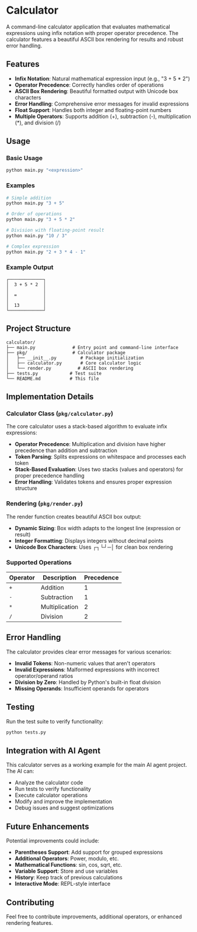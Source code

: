 # Calculator

A command-line calculator application that evaluates mathematical expressions using infix notation with proper operator precedence. The calculator features a beautiful ASCII box rendering for results and robust error handling.

## Features

- **Infix Notation**: Natural mathematical expression input (e.g., "3 + 5 \* 2")
- **Operator Precedence**: Correctly handles order of operations
- **ASCII Box Rendering**: Beautiful formatted output with Unicode box characters
- **Error Handling**: Comprehensive error messages for invalid expressions
- **Float Support**: Handles both integer and floating-point numbers
- **Multiple Operators**: Supports addition (+), subtraction (-), multiplication (\*), and division (/)

## Usage

### Basic Usage

```bash
python main.py "<expression>"
```

### Examples

```bash
# Simple addition
python main.py "3 + 5"

# Order of operations
python main.py "3 + 5 * 2"

# Division with floating-point result
python main.py "10 / 3"

# Complex expression
python main.py "2 + 3 * 4 - 1"
```

### Example Output

```
┌─────────────┐
│  3 + 5 * 2  │
│             │
│  =          │
│             │
│  13         │
└─────────────┘
```

## Project Structure

```
calculator/
├── main.py              # Entry point and command-line interface
├── pkg/                 # Calculator package
│   ├── __init__.py         # Package initialization
│   ├── calculator.py       # Core calculator logic
│   └── render.py          # ASCII box rendering
├── tests.py            # Test suite
└── README.md           # This file
```

## Implementation Details

### Calculator Class (`pkg/calculator.py`)

The core calculator uses a stack-based algorithm to evaluate infix expressions:

- **Operator Precedence**: Multiplication and division have higher precedence than addition and subtraction
- **Token Parsing**: Splits expressions on whitespace and processes each token
- **Stack-Based Evaluation**: Uses two stacks (values and operators) for proper precedence handling
- **Error Handling**: Validates tokens and ensures proper expression structure

### Rendering (`pkg/render.py`)

The render function creates beautiful ASCII box output:

- **Dynamic Sizing**: Box width adapts to the longest line (expression or result)
- **Integer Formatting**: Displays integers without decimal points
- **Unicode Box Characters**: Uses ┌┐└┘─│ for clean box rendering

### Supported Operations

| Operator | Description    | Precedence |
| -------- | -------------- | ---------- |
| `+`      | Addition       | 1          |
| `-`      | Subtraction    | 1          |
| `*`      | Multiplication | 2          |
| `/`      | Division       | 2          |

## Error Handling

The calculator provides clear error messages for various scenarios:

- **Invalid Tokens**: Non-numeric values that aren't operators
- **Invalid Expressions**: Malformed expressions with incorrect operator/operand ratios
- **Division by Zero**: Handled by Python's built-in float division
- **Missing Operands**: Insufficient operands for operators

## Testing

Run the test suite to verify functionality:

```bash
python tests.py
```

## Integration with AI Agent

This calculator serves as a working example for the main AI agent project. The AI can:

- Analyze the calculator code
- Run tests to verify functionality
- Execute calculator operations
- Modify and improve the implementation
- Debug issues and suggest optimizations

## Future Enhancements

Potential improvements could include:

- **Parentheses Support**: Add support for grouped expressions
- **Additional Operators**: Power, modulo, etc.
- **Mathematical Functions**: sin, cos, sqrt, etc.
- **Variable Support**: Store and use variables
- **History**: Keep track of previous calculations
- **Interactive Mode**: REPL-style interface

## Contributing

Feel free to contribute improvements, additional operators, or enhanced rendering features.
